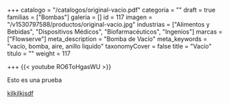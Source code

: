 +++
catalogo = "/catalogos/original-vacio.pdf"
categoria = ""
draft = true
familias = ["Bombas"]
galeria = []
id = 117
imagen = "/v1530797588/productos/original-vacio.jpg"
industrias = ["Alimentos y Bebidas", "Dispositivos Médicos", "Biofarmacéuticos", "Ingenios"]
marcas = ["Flowserve"]
meta_description = "Bomba de Vacío"
meta_keywords = "vacío, bomba, aire, anillo liquido"
taxonomyCover = false
title = "Vacío"
titulo = ""
weight = 117

+++
{{< youtube RO6ToHgasWU >}}

Esto es una prueba

[kjlkjlkjsdf](https://hello.com "YEAH")